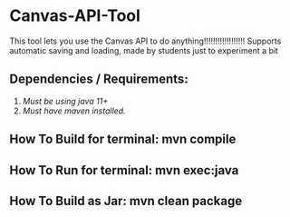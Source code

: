 # Canvas-API-Tool
This tool lets you use the Canvas API to do anything!!!!!!!!!!!!!!!!!!
Supports automatic saving and loading, made by students just to experiment a bit
## Dependencies / Requirements:
1. *Must be using java 11+*
2. *Must have maven installed.*

## How To Build for terminal: mvn compile
## How To Run for terminal: mvn exec:java
## How To Build as Jar: mvn clean package